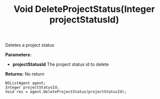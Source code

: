 ﻿---
uid: crmscript_ref_NSListAgent_DeleteProjectStatus
title: Void DeleteProjectStatus(Integer projectStatusId)
intellisense: NSListAgent.DeleteProjectStatus
keywords: NSListAgent, DeleteProjectStatus
so.topic: reference
---

Deletes a project status

**Parameters:**
 - **projectStatusId** The project status id to delete

**Returns:** No return

```crmscript
NSListAgent agent;
Integer projectStatusId;
Void res = agent.DeleteProjectStatus(projectStatusId);
```

